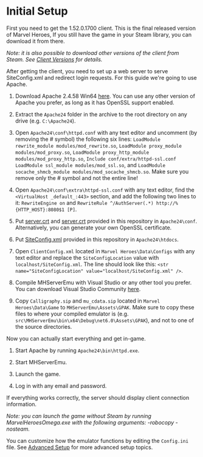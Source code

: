 # Initial Setup

First you need to get the 1.52.0.1700 client. This is the final released version of Marvel Heroes, If you still have the game in your Steam library, you can download it from there.

*Note: it is also possible to download other versions of the client from Steam. See [Client Versions](./../Client/ClientVersions.md) for details.*

After getting the client, you need to set up a web server to serve SiteConfig.xml and redirect login requests. For this guide we're going to use Apache.

1. Download Apache 2.4.58 Win64 [here](https://www.apachelounge.com/download/). You can use any other version of Apache you prefer, as long as it has OpenSSL support enabled.

2. Extract the ```Apache24``` folder in the archive to the root directory on any drive (e.g. ```C:\Apache24```).

3. Open `Apache24\conf\httpd.conf` with any text editor and uncomment (by removing the # symbol) the following six lines: `LoadModule rewrite_module modules/mod_rewrite.so`, `LoadModule proxy_module modules/mod_proxy.so`,  `LoadModule proxy_http_module modules/mod_proxy_http.so`, `Include conf/extra/httpd-ssl.conf` `LoadModule ssl_module modules/mod_ssl.so`, and `LoadModule socache_shmcb_module modules/mod_socache_shmcb.so`. Make sure you remove only the # symbol and not the entire line!

4. Open ```Apache24\conf\extra\httpd-ssl.conf``` with any text editor, find the `<VirtualHost _default_:443>` section, and add the following two lines to it:
   `RewriteEngine on` and `RewriteRule ^/AuthServer(.*) http://%{HTTP_HOST}:8080$1 [P]`.

5. Put [server.crt](./../../assets/ssl/server.crt) and [server.crt](./../../assets/ssl/server.key) provided in this repository in `Apache24\conf`. Alternatively, you can generate your own OpenSSL certificate.

6. Put [SiteConfig.xml](./../../assets/SiteConfig.xml) provided in this repository in ```Apache24\htdocs```.

7. Open ```ClientConfig.xml``` located in ```Marvel Heroes\Data\Configs``` with any text editor and replace the ```SiteConfigLocation``` value with ```localhost/SiteConfig.xml```. The line should look like this: `<str name="SiteConfigLocation" value="localhost/SiteConfig.xml" />`.

8. Compile MHServerEmu with Visual Studio or any other tool you prefer. You can download Visual Studio Community [here](https://visualstudio.microsoft.com/vs/community/).

9. Copy `Calligraphy.sip` and `mu_cdata.sip` located in `Marvel Heroes\Data\Game` to `MHServerEmu\Assets\GPAK`. Make sure to copy these files to where your compiled emulator is (e.g. `src\MHServerEmu\bin\x64\Debug\net6.0\Assets\GPAK`), and not to one of the source directories.

Now you can actually start everything and get in-game.

1. Start Apache by running ```Apache24\bin\httpd.exe```.

2. Start MHServerEmu.

3. Launch the game.

4. Log in with any email and password.

If everything works correctly, the server should display client connection information.

*Note: you can launch the game without Steam by running MarvelHeroesOmega.exe with the following arguments: -robocopy -nosteam.*

You can customize how the emulator functions by editing the `Config.ini` file. See [Advanced Setup](./AdvancedSetup.md) for more advanced setup topics.
